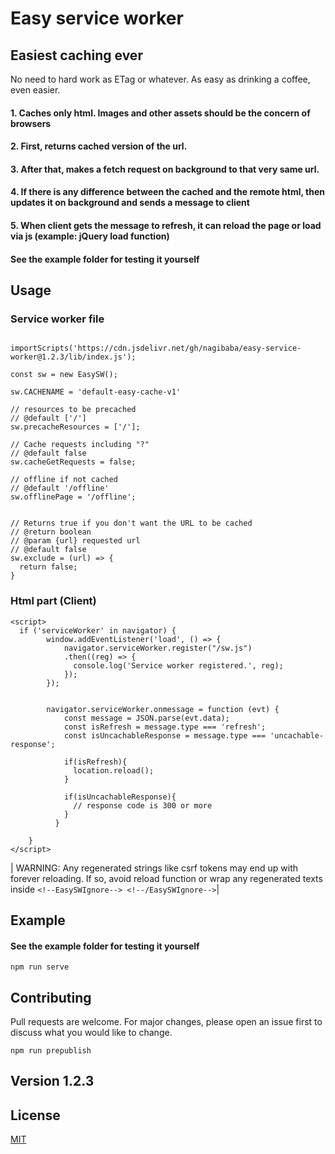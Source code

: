 # Easy service worker

## Easiest caching ever

No need to hard work as ETag or whatever. As easy as drinking a coffee, even easier.

#### 1. Caches only html. Images and other assets should be the concern of browsers

#### 2. First, returns cached version of the url.

#### 3. After that, makes a fetch request on background to that very same url.

#### 4. If there is any difference between the cached and the remote html, then updates it on background and sends a message to client

#### 5. When client gets the message to refresh, it can reload the page or load via js (example: jQuery load function)

#### See the example folder for testing it yourself

## Usage

### Service worker file

```

importScripts('https://cdn.jsdelivr.net/gh/nagibaba/easy-service-worker@1.2.3/lib/index.js');

const sw = new EasySW();

sw.CACHENAME = 'default-easy-cache-v1'

// resources to be precached
// @default ['/']
sw.precacheResources = ['/'];

// Cache requests including "?"
// @default false
sw.cacheGetRequests = false;

// offline if not cached
// @default '/offline'
sw.offlinePage = '/offline';


// Returns true if you don't want the URL to be cached
// @return boolean
// @param {url} requested url
// @default false
sw.exclude = (url) => {
  return false;
}
```

### Html part (Client)

```
<script>
  if ('serviceWorker' in navigator) {
        window.addEventListener('load', () => {
            navigator.serviceWorker.register("/sw.js")
            .then((reg) => {
              console.log('Service worker registered.', reg);
            });
        });


        navigator.serviceWorker.onmessage = function (evt) {
            const message = JSON.parse(evt.data);
            const isRefresh = message.type === 'refresh';
            const isUncachableResponse = message.type === 'uncachable-response';

            if(isRefresh){
              location.reload();
            }

            if(isUncachableResponse){
              // response code is 300 or more
            }
          }

    }
</script>

```

| WARNING: Any regenerated strings like csrf tokens may end up with forever reloading. If so, avoid reload function or wrap any regenerated texts inside `<!--EasySWIgnore--> <!--/EasySWIgnore-->`|

## Example
#### See the example folder for testing it yourself

```
npm run serve
```

## Contributing

Pull requests are welcome. For major changes, please open an issue first to discuss what you would like to change.

```
npm run prepublish
```

## Version 1.2.3

## License

[MIT](https://choosealicense.com/licenses/mit/)

